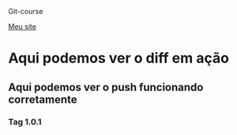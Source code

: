 Git-course

[Meu site](raphabarreto.com.br)

# Aqui podemos ver o diff em ação

## Aqui podemos ver o push funcionando corretamente

### Tag 1.0.1